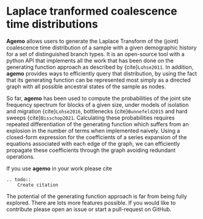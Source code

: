 # Laplace tranformed coalescence time distributions

**Agemo** allows users to generate the Laplace Transform of the (joint) coalescence time distribution of a sample with a given demographic history for a set of distinguished branch types. It is an open-source tool with a python API that implements all the work that has been done on the generating function approach as described by {cite}`Lohse2011`. In addition, **agemo** provides ways to efficiently query that distribution, by using the fact that its generating function can be represented most simply as a directed graph with all possible ancestral states of the sample as nodes.

So far, **agemo** has been used to compute the probabilities of the joint site frequency spectrum for blocks of a given size, under models of isolation and migration {cite}`Lohse2016`, bottlenecks {cite}`Bunnefeld2015` and hard sweeps {cite}`Bisschop2021`. Calculating these probabilities requires repeated differentiation of the generating function which suffers from an explosion in the number of terms when implemented naively. Using a closed-form expression for the coefficients of a series expansion of the equations associated with each edge of the graph, we can efficiently propagate these coefficients through the graph avoiding redundant operations.


If you use **agemo** in your work please cite
```{eval-rst}
.. todo::
	Create citation
```

The potential of the generating function approach is far from being fully explored. There are lots more features possible. If you would like to contribute please open an issue or start a pull-request on GitHub.


```{bibliography}
```
